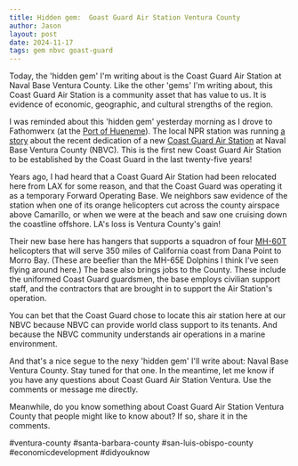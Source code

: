 ```yaml
---
title: Hidden gem:  Goast Guard Air Station Ventura County
author: Jason
layout: post
date: 2024-11-17
tags: gem nbvc goast-guard
---
```


Today, the 'hidden gem' I'm writing about is the Coast Guard Air Station at Naval Base Ventura County.    Like the other 'gems' I'm writing about, this Coast Guard Air Station is a community asset that has value to us.  It is evidence of economic, geographic, and cultural strengths of the region.  

I was reminded about this 'hidden gem' yesterday morning as I drove to Fathomwerx (at the [Port of Hueneme](https://www.portofhueneme.org)).  The local NPR station was running [a story](https://www.kclu.org/2024-11-13/to-the-rescue-new-coast-guard-air-station-in-ventura-county-providing-coverage-for-region) about the recent dedication of a new [Coast Guard Air Station](https://en.wikipedia.org/wiki/United_States_Coast_Guard_Air_Stations) at Naval Base Ventura County (NBVC).  This is the first new Coast Guard Air Station to be established by the Coast Guard in the last twenty-five years!

Years ago, I had heard that a Coast Guard Air Station had been relocated here from LAX for some reason, and that the Coast Guard was operating it as a temporary Forward Operating Base.  We neighbors saw evidence of the station when one of its orange helicopters cut across the county airspace above Camarillo, or when we were at the beach and saw one cruising down the coastline offshore.  LA's loss is Ventura County's gain!  

Their new base here has hangers that supports a squadron of four [MH-60T](https://en.wikipedia.org/wiki/Sikorsky_MH-60_Jayhawk "Sikorsky MH-60 Jayhawk") helicopters that will serve 350 miles of California coast from Dana Point to Morro Bay.  (These are beefier than the MH-65E Dolphins I think I've seen flying around here.) The base also brings jobs to the County.  These include the uniformed Coast Guard guardsmen, the base employs civilian support staff, and the contractors that are brought in to support the Air Station's operation.

You can bet that the Coast Guard chose to locate this air station here at our NBVC because NBVC can provide world class support to its tenants.  And because the NBVC community understands air operations in a marine environment. 

And that's a nice segue to the nexy 'hidden gem' I'll write about:  Naval Base Ventura County.  Stay tuned for that one.  In the meantime, let me know if you have any questions about Coast Guard Air Station Ventura.  Use the comments or message me directly.

Meanwhile, do you know something about Coast Guard Air Station Ventura County that people might like to know about?  If so, share it in the comments.

#ventura-county #santa-barbara-county #san-luis-obispo-county #economicdevelopment #didyouknow 

<!--
SYNTAX FOR IMAGES
* use services to create JPG and to create thumbnail that is 720px wide

[![ALT-TEXT](/assets/images/filename-thumbnail.jpg)](/assets/images/filename.jpg)
-->

<!--
SYNTAX FOR VIDEO
* convert MOV to mp4 using VLC

<video width="480" height="320" controls="controls">
  <source src="/assets/media/filename.m4v" type="video/mp4">
</video>
-->
